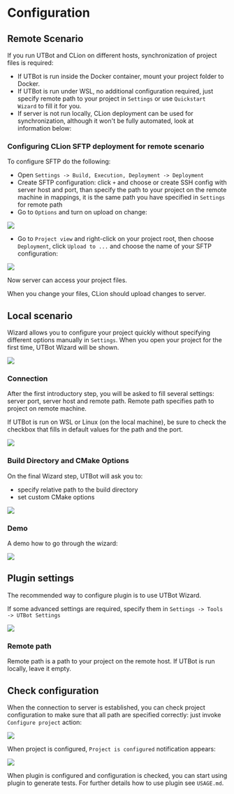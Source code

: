 # Configuration

## Remote Scenario 

If you run UTBot and CLion on different hosts, synchronization of project files is required:

- If UTBot is run inside the Docker container, mount your project folder to Docker. 
- If UTBot is run under WSL, no additional configuration required, just 
specify remote path to your project in `Settings` or use `Quickstart Wizard` to 
fill it for you.
- If server is not run locally, CLion deployment can be used for synchronization, although it won't be 
fully automated, look at information below:

### Configuring CLion SFTP deployment for remote scenario

To configure SFTP do the following:

- Open `Settings -> Build, Execution, Deployment -> Deployment`
- Create SFTP configuration: click `+` and choose or create SSH config with server host and port, than
specify the path to your project on the remote machine in mappings, it is the same path you have specified
in `Settings` for remote path
- Go to `Options` and turn on upload on change:

![](images/plugin_usage/sftp/sftp-config.gif)

- Go to `Project view` and right-click on your project root, then
  choose `Deployment`, click `Upload to ...` and choose the name of your
  SFTP configuration:

![](images/plugin_usage/sftp/upload.gif)

Now server can access your project files. 

When you change your files, CLion should upload changes to server. 

## Local scenario

Wizard allows you to  configure your project quickly without specifying different options manually in 
`Settings`. When you open your project for the first time, UTBot Wizard will be shown.

![](images/plugin_usage/wizard/wizard-welcome.png)

### Connection

After the first introductory step, you will be asked to
fill several settings: server port, server host and remote path.
Remote path specifies path to project on remote machine.

If UTBot is run on WSL or Linux (on the local machine), be sure 
to check the checkbox that fills in default values for the path and the port. 

![](images/plugin_usage/wizard/wizard-connection.png)

### Build Directory and CMake Options

On the final Wizard step, UTBot will ask you to:
- specify relative path to the build directory
- set custom CMake options

![](images/plugin_usage/wizard/wizard-build-options.png)

### Demo

A demo how to go through the wizard:

![](images/plugin_usage/wizard/wizard-demo.gif)

## Plugin settings

The recommended way to configure plugin is to use UTBot Wizard. 

If some advanced settings are required, specify them in  `Settings -> Tools -> UTBot Settings`

![](images/plugin_usage/settings-demo.gif)

### Remote path

Remote path is a path to your project on the remote host. If UTBot is run locally, leave it empty.


## Check configuration

When the connection to server is established, you can check project configuration 
to make sure that all path are specified correctly: just invoke `Configure project` action:

![](images/check-config/check-not.gif)

When project is configured, `Project is configured` notification appears:

![](images/check-config/check-ok.gif)

When plugin is configured and configuration is checked, you can start using plugin to generate tests.
For further details how to use plugin see `USAGE.md`.